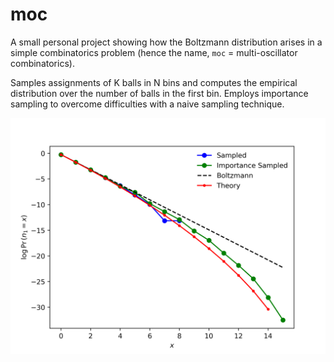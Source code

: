 # moc
A small personal project showing how the Boltzmann distribution arises in a simple combinatorics problem (hence the name, `moc` = multi-oscillator combinatorics).

Samples assignments of K balls in N bins and computes the empirical distribution over the number of balls in the first bin. Employs importance sampling to overcome difficulties with a naive sampling technique.

![](logplot.png?raw=true "")
